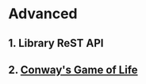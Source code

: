 # Advanced

## 1. Library ReST API

## 2. [Conway's Game of Life](https://en.wikipedia.org/wiki/Conway%27s_Game_of_Life)

